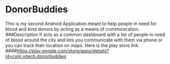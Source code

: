 # DonorBuddies
This is my second Android Application meant to help people in need for blood and kind donors by acting as a means of communication.
###Description
It acts as a common dashboard with a list of people in need of blood around the city and lets you communicate with them via phone or you can track their location on maps.
Here is the play store link.
####https://play.google.com/store/apps/details?id=com.vitech.donorbuddies
